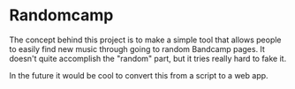 # Randomcamp

The concept behind this project is to make a simple tool that allows people
to easily find new music through going to random Bandcamp pages. It doesn't quite accomplish the "random" part, but it tries really hard to fake it. 

In the future it would be cool to convert this from a script to a web app.
